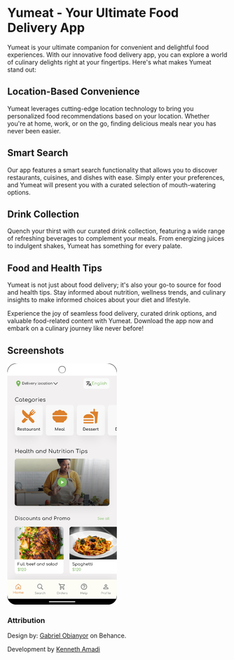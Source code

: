 # Yumeat - Your Ultimate Food Delivery App

Yumeat is your ultimate companion for convenient and delightful food experiences. 
With our innovative food delivery app, you can explore a world of culinary delights right at your fingertips. 
Here's what makes Yumeat stand out:

## Location-Based Convenience
Yumeat leverages cutting-edge location technology to bring you personalized food recommendations based on your location. 
Whether you're at home, work, or on the go, finding delicious meals near you has never been easier.

## Smart Search
Our app features a smart search functionality that allows you to discover restaurants, cuisines, and dishes with ease. 
Simply enter your preferences, and Yumeat will present you with a curated selection of mouth-watering options.

## Drink Collection
Quench your thirst with our curated drink collection, featuring a wide range of refreshing beverages to complement your meals. 
From energizing juices to indulgent shakes, Yumeat has something for every palate.

## Food and Health Tips
Yumeat is not just about food delivery; it's also your go-to source for food and health tips. 
Stay informed about nutrition, wellness trends, and culinary insights to make informed choices about your diet and lifestyle.

Experience the joy of seamless food delivery, curated drink options, and valuable food-related content with Yumeat. 
Download the app now and embark on a culinary journey like never before!


## Screenshots

<img alt="Home Screen" height="550" src="https://github.com/kenresoft/yumeat/blob/master/screenshots/home.png?raw=true" width="250"/>

### Attribution

Design by: [Gabriel Obianyor](https://www.behance.net/gabrielobianyor) on Behance.

Development by [Kenneth Amadi](https://kenresoft.github.io)